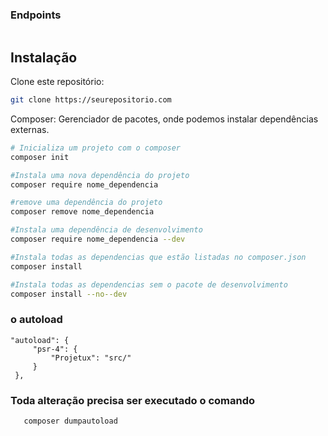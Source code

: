 ### Endpoints

```
```





## Instalação
 
Clone este repositório:
 
   ```bash
   git clone https://seurepositorio.com
   ```
Composer:
   Gerenciador de pacotes, onde podemos instalar dependências externas.

   ```bash
   # Inicializa um projeto com o composer 
   composer init
   ```

   ```bash
   #Instala uma nova dependência do projeto
   composer require nome_dependencia
   ```

   ```bash
   #remove uma dependência do projeto
   composer remove nome_dependencia
   ```

   ```bash
   #Instala uma dependência de desenvolvimento
   composer require nome_dependencia --dev
   ```

   ```bash
   #Instala todas as dependencias que estão listadas no composer.json
   composer install
   ```

   ```bash
   #Instala todas as dependencias sem o pacote de desenvolvimento
   composer install --no--dev
   ```

   ### o autoload

   ```
   "autoload": {
        "psr-4": {
            "Projetux": "src/"
        }
    },
   
   ```

   ### Toda alteração precisa ser executado o comando 

   ```bash
      composer dumpautoload
   ```
